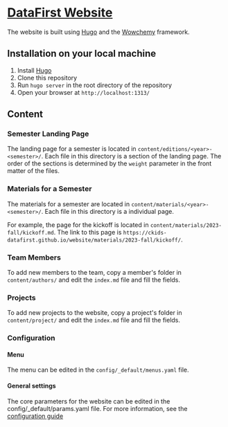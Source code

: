 # [DataFirst Website](https://ckids-datafirst.github.io/website/)

The website is built using [Hugo](https://gohugo.io/) and the [Wowchemy](https://wowchemy.com/) framework.

## Installation on your local machine

1. Install [Hugo](https://gohugo.io/getting-started/installing/)
2. Clone this repository
3. Run `hugo server` in the root directory of the repository
4. Open your browser at `http://localhost:1313/`

## Content

### Semester Landing Page

The landing page for a semester is located in `content/editions/<year>-<semester>/`. Each file in this directory is a section of the landing page. The order of the sections is determined by the `weight` parameter in the front matter of the files.

### Materials for a Semester

The materials for a semester are located in `content/materials/<year>-<semester>/`. Each file in this directory is a individual page.

For example, the page for the kickoff is located in `content/materials/2023-fall/kickoff.md`. The link to this page is `https://ckids-datafirst.github.io/website/materials/2023-fall/kickoff/`.

### Team Members

To add new members to the team, copy a member's folder in `content/authors/` and edit the `index.md` file and fill the fields.

### Projects

To add new projects to the website, copy a project's folder in `content/project/` and edit the `index.md` file and fill the fields.

### Configuration

#### Menu

The menu can be edited in the `config/_default/menus.yaml` file.

#### General settings

The core parameters for the website can be edited in the config/\_default/params.yaml file. For more information, see the [configuration guide](https://wowchemy-docs.netlify.app/)
